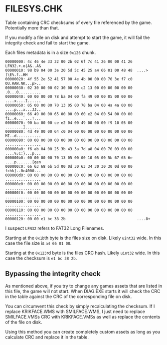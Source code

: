 # FILESYS.CHK

Table containing CRC checksums of every file referenced by the game. Potentially more than that. 

If you modify a file on disk and attempt to start the game, it will fail the integrity check and fail to start the game. 

Each files metadata is in a size `0x126` chunk.
```
00000000: 4c 46 4e 33 32 00 2b 02 6f 7c 41 26 00 00 41 26  LFN32.+.o|A&..A&
00000010: 98 b9 04 00 3e 20 5d 5c 45 25 a4 66 01 00 48 48  ....> ]\E%.f..HH
00000020: 4f 55 2e 52 41 57 00 4e 4b 00 00 00 70 3e f7 c0  OU.RAW.NK...p>..
00000030: 02 30 00 00 02 30 00 00 c2 13 00 00 00 00 00 00  .0...0..........
00000040: 00 00 00 00 78 ba 04 00 fa 49 00 00 05 00 00 00  ....x....I......
00000050: 05 00 00 00 70 13 05 00 78 ba 04 00 4a 4a 00 00  ....p...x...JJ..
00000060: 66 49 00 00 65 00 00 00 60 e2 04 00 54 00 00 00  fI..e...`...T...
00000070: 90 ba 00 00 ce e2 04 00 49 00 00 00 f9 10 05 00  ........I.......
00000080: 4d 49 00 00 64 c0 04 00 00 00 00 00 00 00 00 00  MI..d...........
00000090: 00 00 00 00 00 00 00 00 00 00 00 00 00 00 00 00  ................
000000a0: f6 ab 04 00 25 3b 43 3a 7d a8 04 00 70 03 00 00  ....%;C:}...p...
000000b0: 00 00 00 00 70 13 05 00 00 10 05 00 5b 67 65 6e  ....p.......[gen
000000c0: 66 63 68 6b 5d 00 0d 30 63 34 30 30 30 0d 00 00  fchk]..0c4000...
000000d0: 00 00 00 00 00 00 00 00 00 00 00 00 00 00 00 00  ................
000000e0: 00 00 00 00 00 00 00 00 00 00 00 00 00 00 00 00  ................
000000f0: 00 00 00 00 00 00 00 00 00 00 00 00 00 00 00 00  ................
00000100: 00 00 00 00 00 00 00 00 00 00 00 00 00 00 00 00  ................
00000110: 00 00 00 00 00 00 00 00 00 00 00 00 00 00 00 00  ................
00000120: 00 00 e1 bc 38 2b                                ....8+
```

I suspect `LFN32` refers to FAT32 Long Filenames.

Starting at the `0x1b`th byte is the files size on disk. Likely `uint32` wide. In this case the file size is `a4 66 01 00`.

Starting at the `0x123`rd byte is the files CRC hash. Likely `uint32` wide. In this case the checksum is `e1 bc 38 2b`.

## Bypassing the integrity check
As mentioned above, if you try to change any games assets that are listed in this file, the game will not start. When DIAG.EXE starts it will check the CRC in the table against the CRC of the corresponding file on disk. 

You can circumvent this check by simply recalculating the checksum. If I replace KRIKFACE.WMS with SMILFACE.WMS, I just need to replace SMILFACE.VMSs CRC with KRIKFACE.VMSs as well as replace the contents of the file on disk. 

Using this method you can create completely custom assets as long as you calculate CRC and replace it in the table. 